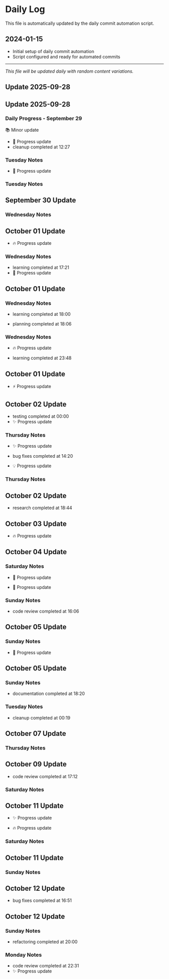 # Daily Log

This file is automatically updated by the daily commit automation script.

## 2024-01-15
- Initial setup of daily commit automation
- Script configured and ready for automated commits

---

*This file will be updated daily with random content variations.*

## Update 2025-09-28
## Update 2025-09-28
### Daily Progress - September 29
📚 Minor update

- 📝 Progress update
- cleanup completed at 12:27
### Tuesday Notes

- 🚀 Progress update
### Tuesday Notes
## September 30 Update

### Wednesday Notes
## October 01 Update
- 🔥 Progress update

### Wednesday Notes
- learning completed at 17:21
- 📝 Progress update

## October 01 Update
### Wednesday Notes
- learning completed at 18:00

- planning completed at 18:06
### Wednesday Notes
- 🔥 Progress update

- learning completed at 23:48
## October 01 Update
- ⚡ Progress update

## October 02 Update
- testing completed at 00:00
- ✨ Progress update

### Thursday Notes
- ✨ Progress update
- bug fixes completed at 14:20

- 💡 Progress update
### Thursday Notes
## October 02 Update

- research completed at 18:44
## October 03 Update
- 🔥 Progress update

## October 04 Update
### Saturday Notes
- 🔧 Progress update

- 🔧 Progress update
### Sunday Notes
- code review completed at 16:06

## October 05 Update
### Sunday Notes
- 🔧 Progress update

## October 05 Update
### Sunday Notes
- documentation completed at 18:20

### Tuesday Notes
- cleanup completed at 00:19
## October 07 Update

### Thursday Notes
## October 09 Update
- code review completed at 17:12

### Saturday Notes
## October 11 Update
- ✨ Progress update

- 🔥 Progress update
### Saturday Notes
## October 11 Update

### Sunday Notes
## October 12 Update
- bug fixes completed at 16:51

## October 12 Update
### Sunday Notes
- refactoring completed at 20:00

### Monday Notes
- code review completed at 22:31
- ✨ Progress update
